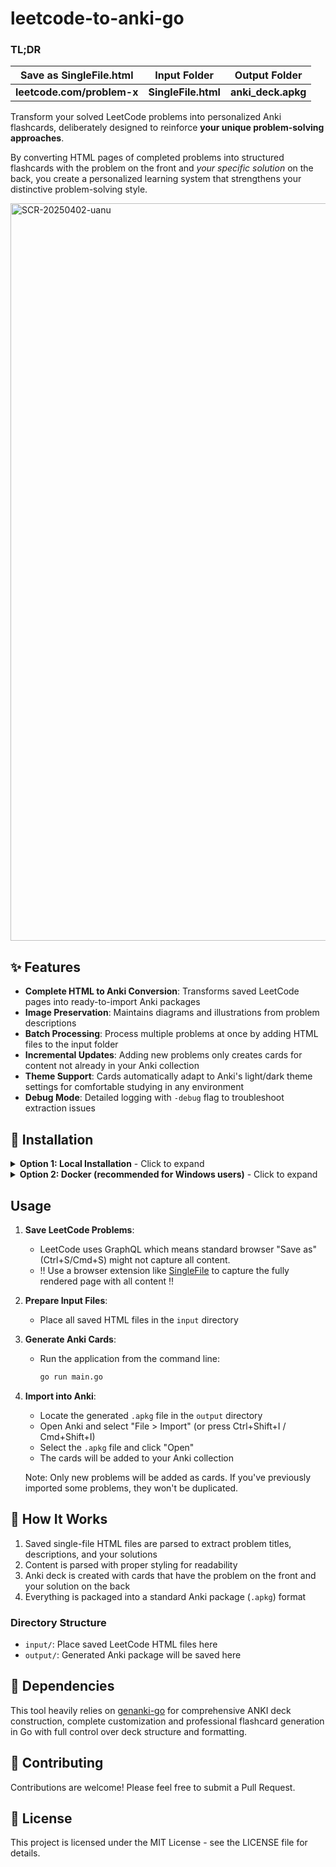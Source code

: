 # leetcode-to-anki-go

### TL;DR
| Save as SingleFile.html | Input Folder | Output Folder |
|:-----:|:-------:|:------:|
| **leetcode.com/problem-x** | **SingleFile.html** | **anki_deck.apkg** |

Transform your solved LeetCode problems into personalized Anki flashcards, deliberately designed to reinforce **your unique problem-solving approaches**.

By converting HTML pages of completed problems into structured flashcards with the problem on the front and *your specific solution* on the back, you create a personalized learning system that strengthens your distinctive problem-solving style.

<img width="1180" alt="SCR-20250402-uanu" src="https://github.com/user-attachments/assets/98cb99f3-a584-4048-9aab-7f1418fc1b57" />

## ✨ Features

- **Complete HTML to Anki Conversion**: Transforms saved LeetCode pages into ready-to-import Anki packages
- **Image Preservation**: Maintains diagrams and illustrations from problem descriptions
- **Batch Processing**: Process multiple problems at once by adding HTML files to the input folder
- **Incremental Updates**: Adding new problems only creates cards for content not already in your Anki collection
- **Theme Support**: Cards automatically adapt to Anki's light/dark theme settings for comfortable studying in any environment
- **Debug Mode**: Detailed logging with `-debug` flag to troubleshoot extraction issues

## 🚀 Installation

<details>
<summary><b>Option 1: Local Installation</b> - Click to expand</summary>

1. Clone this repository:
   ```bash
   git clone https://github.com/npcnixel/leetcode-to-anki-go.git
   cd leetcode-to-anki-go
   ```

2. Run the application:
   ```bash
   go run main.go 
   ```
</details>

<details>
<summary><b>Option 2: Docker (recommended for Windows users)</b> - Click to expand</summary>

1. Install [Docker Desktop](https://www.docker.com/products/docker-desktop/)

2. Clone this repository:
   ```bash
   git clone https://github.com/npcnixel/leetcode-to-anki-go.git
   cd leetcode-to-anki-go
   ```

3. Build the Docker image:
   ```bash
   docker build -t leetcode-to-anki-go .
   ```

4. Run the container:
   ```bash
   # For macOS/Linux:
   docker run --rm -v "$(pwd)/input:/app/input" -v "$(pwd)/output:/app/output" leetcode-to-anki-go

   # For Windows CMD:
   docker run --rm -v "%cd%/input:/app/input" -v "%cd%/output:/app/output" leetcode-to-anki-go
   
   # For Windows PowerShell:
   docker run --rm -v "${PWD}/input:/app/input" -v "${PWD}/output:/app/output" leetcode-to-anki-go
   ```

5. The output will be available in the `output` directory, just as with the local installation
</details>

## Usage

1. **Save LeetCode Problems**: 
   - LeetCode uses GraphQL which means standard browser "Save as" (Ctrl+S/Cmd+S) might not capture all content.
   - ‼️ Use a browser extension like [SingleFile](https://chromewebstore.google.com/detail/singlefile/mpiodijhokgodhhofbcjdecpffjipkle) to capture the fully rendered page with all content ‼️

2. **Prepare Input Files**:
   - Place all saved HTML files in the `input` directory

3. **Generate Anki Cards**:
   - Run the application from the command line:
     ```bash
     go run main.go
     ```

4. **Import into Anki**:
   - Locate the generated `.apkg` file in the `output` directory
   - Open Anki and select "File > Import" (or press Ctrl+Shift+I / Cmd+Shift+I)
   - Select the `.apkg` file and click "Open"
   - The cards will be added to your Anki collection

   Note: Only new problems will be added as cards. If you've previously imported some problems, they won't be duplicated.

## 🔧 How It Works

1. Saved single-file HTML files are parsed to extract problem titles, descriptions, and your solutions
2. Content is parsed with proper styling for readability
3. Anki deck is created with cards that have the problem on the front and your solution on the back
4. Everything is packaged into a standard Anki package (`.apkg`) format

### Directory Structure

- `input/`: Place saved LeetCode HTML files here
- `output/`: Generated Anki package will be saved here

## 🤙 Dependencies

This tool heavily relies on [genanki-go](https://github.com/npcnixel/genanki-go) for comprehensive ANKI deck construction, complete customization and professional flashcard generation in Go with full control over deck structure and formatting.

## 🙌 Contributing

Contributions are welcome! Please feel free to submit a Pull Request.

## 📄 License

This project is licensed under the MIT License - see the LICENSE file for details.
